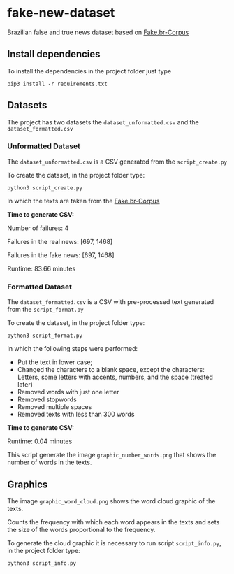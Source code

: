 # fake-new-dataset

Brazilian false and true news dataset based on [Fake.br-Corpus](https://github.com/roneysco/Fake.br-Corpus)

## Install dependencies

To install the dependencies in the project folder just type

`pip3 install -r requirements.txt`

## Datasets

The project has two datasets the `dataset_unformatted.csv` and the `dataset_formatted.csv`

### Unformatted Dataset

The `dataset_unformatted.csv` is a CSV generated from the `script_create.py`

To create the dataset, in the project folder type:

`python3 script_create.py`

In which the texts are taken from the [Fake.br-Corpus](https://github.com/roneysco/Fake.br-Corpus)

**Time to generate CSV:**

Number of failures: 4

Failures in the real news: [697, 1468]

Failures in the fake news: [697, 1468]

Runtime: 83.66 minutes

### Formatted Dataset

The `dataset_formatted.csv` is a CSV with pre-processed text generated from the `script_format.py`

To create the dataset, in the project folder type:

`python3 script_format.py`

In which the following steps were performed:

 - Put the text in lower case;
 - Changed the characters to a blank space, except the characters: Letters, some letters with accents, numbers, and the space (treated later)
 - Removed words with just one letter
 - Removed stopwords
 - Removed multiple spaces
 - Removed texts with less than 300 words

**Time to generate CSV:**

Runtime: 0.04 minutes

This script generate the image `graphic_number_words.png` that shows the number of words in the texts.

## Graphics

The image `graphic_word_cloud.png` shows the word cloud graphic of the texts.

Counts the frequency with which each word appears in the texts and sets the size of the words proportional to the frequency.

To generate the cloud graphic it is necessary to run script `script_info.py`, in the project folder type:

`python3 script_info.py`
